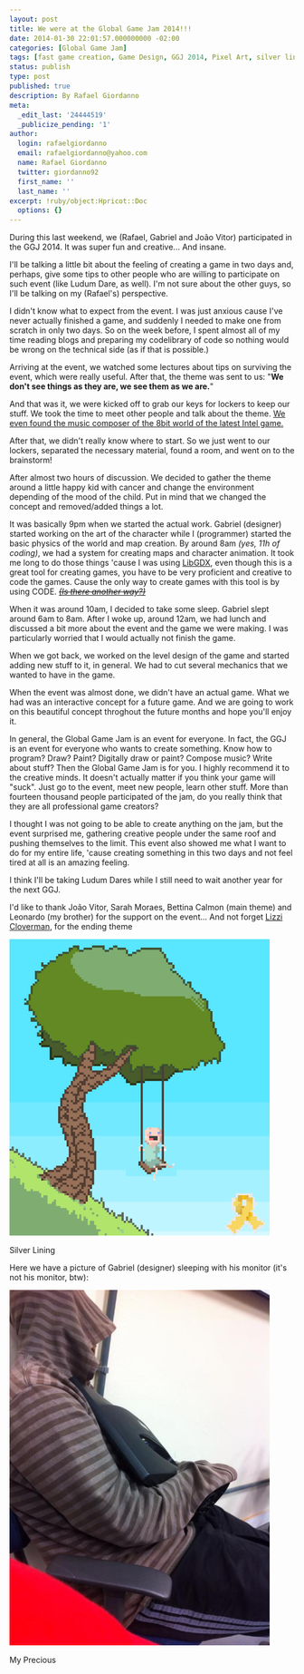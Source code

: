 ```yaml
---
layout: post
title: We were at the Global Game Jam 2014!!!
date: 2014-01-30 22:01:57.000000000 -02:00
categories: [Global Game Jam]
tags: [fast game creation, Game Design, GGJ 2014, Pixel Art, silver lining]
status: publish
type: post
published: true
description: By Rafael Giordanno
meta:
  _edit_last: '24444519'
  _publicize_pending: '1'
author:
  login: rafaelgiordanno
  email: rafaelgiordanno@yahoo.com
  name: Rafael Giordanno
  twitter: giordanno92
  first_name: ''
  last_name: ''
excerpt: !ruby/object:Hpricot::Doc
  options: {}
---
```

<p>During this last weekend, we (Rafael, Gabriel and João Vitor) participated in the GGJ 2014. It was super fun and creative... And insane.</p>
<p>I'll be talking a little bit about the feeling of creating a game in two days and, perhaps, give some tips to other people who are willing to participate on such event (like Ludum Dare, as well). I'm not sure about the other guys, so I'll be talking on my (Rafael's) perspective.</p>
<p><!--more--></p>
<p>I didn't know what to expect from the event. I was just anxious cause I've never actually finished a game, and suddenly I needed to make one from scratch in only two days. So on the week before, I spent almost all of my time reading blogs and preparing my codelibrary of code so nothing would be wrong on the technical side (as if that is possible.)</p>
<p>Arriving at the event, we watched some lectures about tips on surviving the event, which were really useful. After that, the theme was sent to us: "<strong>We don't see things as they are, we see them as we are.</strong>"</p>
<p>And that was it, we were kicked off to grab our keys for lockers to keep our stuff. We took the time to meet other people and talk about the theme. <a title="Bettina Calmon" href="http://bettinacalmon.blogspot.com.br/" target="_blank">We even found the music composer of the 8bit world of the latest Intel game.</a></p>
<p>After that, we didn't really know where to start. So we just went to our lockers, separated the necessary material, found a room, and went on to the brainstorm!</p>
<p>After almost two hours of discussion. We decided to gather the theme around a little happy kid with cancer and change the environment depending of the mood of the child. Put in mind that we changed the concept and removed/added things a lot.</p>
<p>It was basically 9pm when we started the actual work. Gabriel (designer) started working on the art of the character while I (programmer) started the basic physics of the world and map creation. By around 8am <em>(yes, 11h of coding)</em>, we had a system for creating maps and character animation. It took me long to do those things 'cause I was using <a title="Awesome game SDK" href="http://libgdx.badlogicgames.com/" target="_blank">LibGDX</a>, even though this is a great tool for creating games, you have to be very proficient and creative to code the games. Cause the only way to create games with this tool is by using CODE. <em><a title="No programming is required!" href="https://www.scirra.com/manual/1/construct-2" target="_blank"><del>(Is there another way?)</del></a></em></p>
<p>When it was around 10am, I decided to take some sleep. Gabriel slept around 6am to 8am. After I woke up, around 12am, we had lunch and discussed a bit more about the event and the game we were making. I was particularly worried that I would actually not finish the game.</p>
<p>When we got back, we worked on the level design of the game and started adding new stuff to it, in general. We had to cut several mechanics that we wanted to have in the game.</p>
<p>When the event was almost done, we didn't have an actual game. What we had was an interactive concept for a future game. And we are going to work on this beautiful concept throghout the future months and hope you'll enjoy it.</p>
<p>In general, the Global Game Jam is an event for everyone. In fact, the GGJ is an event for everyone who wants to create something. Know how to program? Draw? Paint? Digitally draw or paint? Compose music? Write about stuff? Then the Global Game Jam is for you. I highly recommend it to the creative minds. It doesn't actually matter if you think your game will "suck". Just go to the event, meet new people, learn other stuff. More than fourteen thousand people participated of the jam, do you really think that they are all professional game creators?</p>
<p>I thought I was not going to be able to create anything on the jam, but the event surprised me, gathering creative people under the same roof and pushing themselves to the limit. This event also showed me what I want to do for my entire life, 'cause creating something in this two days and not feel tired at all is an amazing feeling.</p>
<p>I think I'll be taking Ludum Dares while I still need to wait another year for the next GGJ.</p>
<p>I'd like to thank João Vitor, Sarah Moraes, Bettina Calmon (main theme) and Leonardo (my brother) for the support on the event... And not forget <a href="https://soundcloud.com/lizzi-cloverman/" target="_blank">Lizzi Cloverman</a>, for the ending theme</p>
<p><a href="http://globalgamejam.org/2014/games/silver-lining"><img class="size-large wp-image-19" alt="Silver Lining" src="/assets/media/artworksilverliningbigger.png?w=687&h=781" width="460" height="523" /></a> </p>Silver Lining
<p>Here we have a picture of Gabriel (designer) sleeping with his monitor (it's not his monitor, btw):</p>
<p><a href="http://sheetcoldgames.files.wordpress.com/2014/01/nigga-stole-mah-monitor.jpg"><img class="size-large wp-image-14" alt="My Precious" src="/assets/media/nigga-stole-mah-monitor.jpg?w=460" width="460" height="627" /></a></p>My Precious
